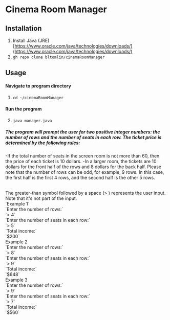 # Cinema Room Manager
## Installation
1. Install Java (JRE)
[https://www.oracle.com/java/technologies/downloads/](https://www.oracle.com/java/technologies/downloads/)
2. `gh repo clone bltomlin/cinemaRoomManager`
## Usage
#### Navigate to program directory
1. `cd ~/cinemaRoomManager`
#### Run the program
2. `java manager.java`

##### The program will prompt the user for two positive integer numbers: the number of rows and the number of seats in each row. The ticket price is determined by the following rules:

-If the total number of seats in the screen room is not more than 60, then the price of each ticket is 10 dollars.
-In a larger room, the tickets are 10 dollars for the front half of the rows and 8 dollars for the back half. Please note that the number of rows can be odd, for example, 9 rows. In this case, the first half is the first 4 rows, and the second half is the other 5 rows.

<br>
The greater-than symbol followed by a space (> ) represents the user input. Note that it's not part of the input.
<br>
`Example 1`
<br>
`Enter the number of rows:`
<br>
`> 4`
<br>
`Enter the number of seats in each row:`
<br>
`> 5`
<br>
`Total income:`
<br>
`$200`
<br>
Example 2
<br>
`Enter the number of rows:`
<br>
`> 8`
<br>
`Enter the number of seats in each row:`
<br>
`> 9`
<br>
`Total income:`
<br>
`$648`
<br>
Example 3
<br>
`Enter the number of rows:`
<br>
`> 9`
<br>
`Enter the number of seats in each row:`
<br>
`> 7`
<br>
`Total income:`
<br>
`$560`
